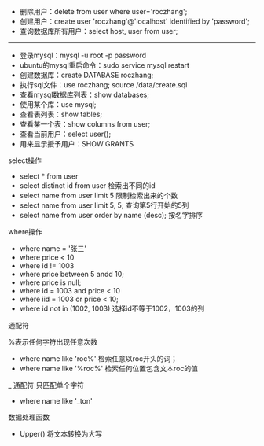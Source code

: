 - 删除用户：delete from user where user='roczhang';
- 创建用户：create user 'roczhang'@'localhost' identified by 'password';
- 查询数据库所有用户：select host, user from user;

------



- 登录mysql：mysql -u root -p
  password
- ubuntu的mysql重启命令：sudo service mysql restart
- 创建数据库：create DATABASE roczhang;
- 执行sql文件：use roczhang; source /data/create.sql
- 查看mysql数据库列表：show databases;
- 使用某个库：use mysql;
- 查看表列表：show tables;
- 查看某一个表：show columns from user;
- 查看当前用户：select user();
- 用来显示授予用户：SHOW GRANTS

select操作

- select * from user
- select distinct id from user 检索出不同的id
- select name from user limit 5 限制检索出来的个数
- select name from user limit 5, 5; 查询第5行开始的5列
- select name from user order by name (desc); 按名字排序

where操作

- where name = '张三'
- where price < 10
- where id != 1003
- where price between 5 andd 10;
- where price is null;
- where id = 1003 and price < 10
- where iid = 1003 or price < 10;
- where id not in (1002, 1003) 选择id不等于1002，1003的列

通配符

%表示任何字符出现任意次数

- where name like 'roc%' 检索任意以roc开头的词；
- where name like '%roc%' 检索任何位置包含文本roc的值

_ 通配符 只匹配单个字符

- where name like '_ton'

数据处理函数

- Upper() 将文本转换为大写